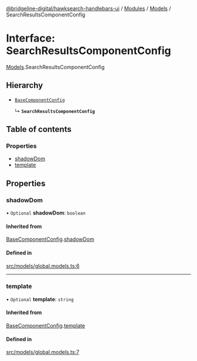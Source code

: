 [@bridgeline-digital/hawksearch-handlebars-ui](../README.md) / [Modules](../modules.md) / [Models](../modules/Models.md) / SearchResultsComponentConfig

# Interface: SearchResultsComponentConfig

[Models](../modules/Models.md).SearchResultsComponentConfig

## Hierarchy

- [`BaseComponentConfig`](Models.BaseComponentConfig.md)

  ↳ **`SearchResultsComponentConfig`**

## Table of contents

### Properties

- [shadowDom](Models.SearchResultsComponentConfig.md#shadowdom)
- [template](Models.SearchResultsComponentConfig.md#template)

## Properties

### shadowDom

• `Optional` **shadowDom**: `boolean`

#### Inherited from

[BaseComponentConfig](Models.BaseComponentConfig.md).[shadowDom](Models.BaseComponentConfig.md#shadowdom)

#### Defined in

[src/models/global.models.ts:6](https://bitbucket.org/bridgelinedigital/frontend-handlebars-ui/src/db3ebfe/src/models/global.models.ts#lines-6)

___

### template

• `Optional` **template**: `string`

#### Inherited from

[BaseComponentConfig](Models.BaseComponentConfig.md).[template](Models.BaseComponentConfig.md#template)

#### Defined in

[src/models/global.models.ts:7](https://bitbucket.org/bridgelinedigital/frontend-handlebars-ui/src/db3ebfe/src/models/global.models.ts#lines-7)

